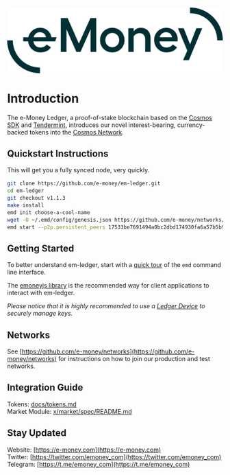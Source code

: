 ![e-Money wordmark](docs/e-money%20wordmark.svg)

# Introduction

The e-Money Ledger, a proof-of-stake blockchain based on the [Cosmos SDK](https://github.com/cosmos/cosmos-sdk) and [Tendermint](https://github.com/tendermint/tendermint), introduces our novel interest-bearing, currency-backed tokens into the [Cosmos Network](https://cosmos.network).

## Quickstart Instructions

This will get you a fully synced node, very quickly.

```bash
git clone https://github.com/e-money/em-ledger.git
cd em-ledger
git checkout v1.1.3
make install
emd init choose-a-cool-name
wget -O ~/.emd/config/genesis.json https://github.com/e-money/networks/raw/master/emoney-3/genesis.json
emd start --p2p.persistent_peers 17533be7691494a0bc2dbd174930fa6a57b5b98c@3.69.44.220:28656,3f6ce97077a9bddd6dd637cd64c140eabdebbda5@3.68.159.237:28656,ecec8933d80da5fccda6bdd72befe7e064279fc1@207.180.213.123:26676,0ad7bc7687112e212bac404670aa24cd6116d097@50.18.83.75:26656,1723e34f45f54584f44d193ce9fd9c65271ca0b3@13.124.62.83:26656
```



## Getting Started

To better understand em-ledger, start with a [quick tour](docs/emd.md) of the `emd` command line interface.

The [emoneyjs library](https://github.com/e-money/emoneyjs) is the recommended way for client applications to interact with em-ledger.

_Please notice that it is highly recommended to use a [Ledger Device](docs/ledger.md) to securely manage keys._

## Networks

See [https://github.com/e-money/networks](https://github.com/e-money/networks) for instructions on how to join our production and test networks.

## Integration Guide

Tokens: [docs/tokens.md](docs/tokens.md)  
Market Module: [x/market/spec/README.md](x/market/spec/README.md)  

## Stay Updated

Website: [https://e-money.com](https://e-money.com)  
Twitter: [https://twitter.com/emoney_com](https://twitter.com/emoney_com)  
Telegram: [https://t.me/emoney_com](https://t.me/emoney_com)  
